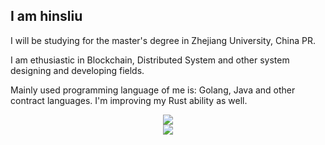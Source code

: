 ## I am hinsliu

I will be studying for the master's degree in Zhejiang University, China PR.

I am ethusiastic in Blockchain, Distributed System and other system designing and developing fields.

Mainly used programming language of me is: Golang, Java and other contract languages. I'm improving my Rust ability as well.


<!--
**LBruyne/LBruyne** is a ✨ _special_ ✨ repository because its `README.md` (this file) appears on your GitHub profile.

Here are some ideas to get you started:

- 🔭 I’m currently working on ...
- 🌱 I’m currently learning ...
- 👯 I’m looking to collaborate on ...
- 🤔 I’m looking for help with ...
- 💬 Ask me about ...
- 📫 How to reach me: ...
- 😄 Pronouns: ...
- ⚡ Fun fact: ...
-->

<div align="center">
    <img src="https://github-readme-stats.vercel.app/api?username=LBruyne" />
</div>
<div align="center">
    <img src="https://activity-graph.herokuapp.com/graph?username=LBruyne&theme=minimal" />
</div>
